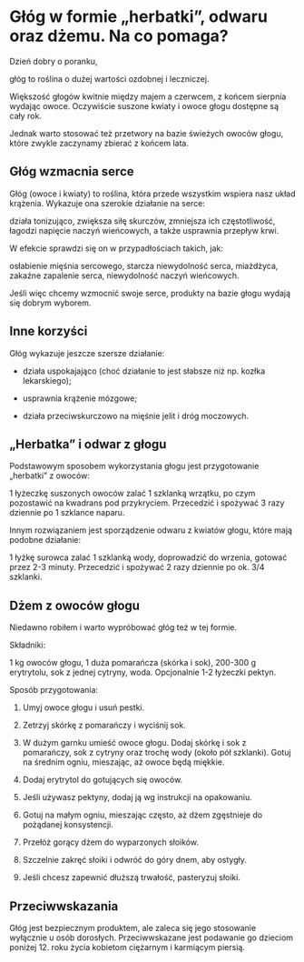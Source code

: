 # Głóg w formie „herbatki”, odwaru oraz dżemu. Na co pomaga?

Dzień dobry o poranku,

głóg to roślina o dużej wartości ozdobnej i leczniczej.

Większość głogów kwitnie między majem a czerwcem, z końcem sierpnia wydając owoce. Oczywiście suszone kwiaty i owoce głogu dostępne są cały rok.

Jednak warto stosować też przetwory na bazie świeżych owoców głogu, które zwykle zaczynamy zbierać z końcem lata.

## Głóg wzmacnia serce

Głóg (owoce i kwiaty) to roślina, która przede wszystkim wspiera nasz układ krążenia. Wykazuje ona szerokie działanie na serce:

działa tonizująco, zwiększa siłę skurczów, zmniejsza ich częstotliwość, łagodzi napięcie naczyń wieńcowych, a także usprawnia przepływ krwi.

W efekcie sprawdzi się on w przypadłościach takich, jak:

osłabienie mięśnia sercowego, starcza niewydolność serca, miażdżyca, zakaźne zapalenie serca, niewydolność naczyń wieńcowych.

Jeśli więc chcemy wzmocnić swoje serce, produkty na bazie głogu wydają się dobrym wyborem.

## Inne korzyści

Głóg wykazuje jeszcze szersze działanie:

- działa uspokajająco (choć działanie to jest słabsze niż np. kozłka lekarskiego);

- usprawnia krążenie mózgowe;

- działa przeciwskurczowo na mięśnie jelit i dróg moczowych.

## „Herbatka” i odwar z głogu

Podstawowym sposobem wykorzystania głogu jest przygotowanie „herbatki” z owoców:

1 łyżeczkę suszonych owoców zalać 1 szklanką wrzątku, po czym pozostawić na kwadrans pod przykryciem. Przecedzić i spożywać 3 razy dziennie po 1 szklance naparu.

Innym rozwiązaniem jest sporządzenie odwaru z kwiatów głogu, które mają podobne działanie:

1 łyżkę surowca zalać 1 szklanką wody, doprowadzić do wrzenia, gotować przez 2-3 minuty. Przecedzić i spożywać 2 razy dziennie po ok. 3/4 szklanki.

## Dżem z owoców głogu

Niedawno robiłem i warto wypróbować głóg też w tej formie.

Składniki:

1 kg owoców głogu, 1 duża pomarańcza (skórka i sok), 200-300 g erytrytolu, sok z jednej cytryny, woda. Opcjonalnie 1-2 łyżeczki pektyn.

Sposób przygotowania:

1. Umyj owoce głogu i usuń pestki.

2. Zetrzyj skórkę z pomarańczy i wyciśnij sok.

3. W dużym garnku umieść owoce głogu. Dodaj skórkę i sok z pomarańczy, sok z cytryny oraz trochę wody (około pół szklanki). Gotuj na średnim ogniu, mieszając, aż owoce będą miękkie.

4. Dodaj erytrytol do gotujących się owoców.

5. Jeśli używasz pektyny, dodaj ją wg instrukcji na opakowaniu.

6. Gotuj na małym ogniu, mieszając często, aż dżem zgęstnieje do pożądanej konsystencji.

7. Przełóż gorący dżem do wyparzonych słoików.

8. Szczelnie zakręć słoiki i odwróć do góry dnem, aby ostygły.

9. Jeśli chcesz zapewnić dłuższą trwałość, pasteryzuj słoiki.

## Przeciwwskazania

Głóg jest bezpiecznym produktem, ale zaleca się jego stosowanie wyłącznie u osób dorosłych. Przeciwwskazane jest podawanie go dzieciom poniżej 12. roku życia kobietom ciężarnym i karmiącym piersią.